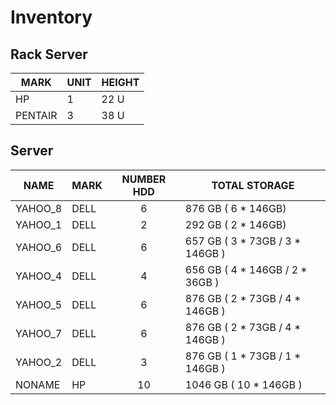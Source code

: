 # Inventory

## Rack Server

| MARK      | UNIT	| HEIGHT |
| --------- |-------| ------ |
| HP      	| 1 	| 22 U 	 |
| PENTAIR   | 3		| 38 U   |

## Server

| NAME      | MARK	| NUMBER HDD 	| TOTAL STORAGE			 			|
| --------- |-------|:-------------:| ---------------------- 			|
| YAHOO_8	| DELL 	| 6 			|  876 GB ( 6 * 146GB) 	 			|
| YAHOO_1	| DELL 	| 2 			|  292 GB ( 2 * 146GB) 	 			|
| YAHOO_6	| DELL 	| 6 			|  657 GB ( 3 * 73GB  / 3 * 146GB )	|
| YAHOO_4	| DELL 	| 4 			|  656 GB ( 4 * 146GB / 2 * 36GB  ) |
| YAHOO_5	| DELL 	| 6 			|  876 GB ( 2 * 73GB  / 4 * 146GB ) |
| YAHOO_7	| DELL 	| 6 			|  876 GB ( 2 * 73GB  / 4 * 146GB ) |
| YAHOO_2	| DELL 	| 3 			|  876 GB ( 1 * 73GB  / 1 * 146GB ) |
| NONAME	| HP	| 10			|  1046 GB ( 10 * 146GB )			|